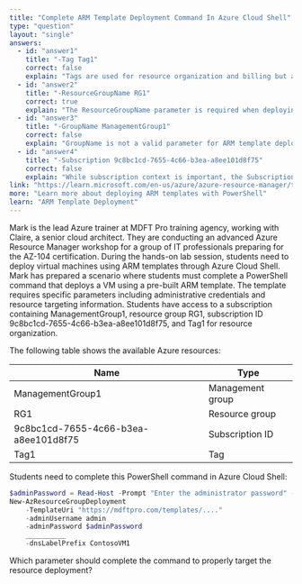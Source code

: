 ```yaml
---
title: "Complete ARM Template Deployment Command In Azure Cloud Shell"
type: "question"
layout: "single"
answers:
  - id: "answer1"
    title: "-Tag Tag1"
    correct: false
    explain: "Tags are used for resource organization and billing but are not required parameters for VM deployment. Tags can be specified but won't complete the basic deployment command structure."
  - id: "answer2"
    title: "-ResourceGroupName RG1"
    correct: true
    explain: "The ResourceGroupName parameter is required when deploying ARM templates as it specifies the target resource group where the VM will be created. This is a mandatory parameter for the New-AzResourceGroupDeployment cmdlet."
  - id: "answer3"
    title: "-GroupName ManagementGroup1"
    correct: false
    explain: "GroupName is not a valid parameter for ARM template deployments. Management groups are used for organizing subscriptions and applying governance policies, not for resource deployments."
  - id: "answer4"
    title: "-Subscription 9c8bc1cd-7655-4c66-b3ea-a8ee101d8f75"
    correct: false
    explain: "While subscription context is important, the Subscription parameter is not required when the context is already set. The ResourceGroupName parameter is more critical for specifying the deployment target."
link: "https://learn.microsoft.com/en-us/azure/azure-resource-manager/templates/deploy-powershell"
more: "Learn more about deploying ARM templates with PowerShell"
learn: "ARM Template Deployment"
---
```


Mark is the lead Azure trainer at MDFT Pro training agency, working with Claire, a senior cloud architect. They are conducting an advanced Azure Resource Manager workshop for a group of IT professionals preparing for the AZ-104 certification. During the hands-on lab session, students need to deploy virtual machines using ARM templates through Azure Cloud Shell. Mark has prepared a scenario where students must complete a PowerShell command that deploys a VM using a pre-built ARM template. The template requires specific parameters including administrative credentials and resource targeting information. Students have access to a subscription containing ManagementGroup1, resource group RG1, subscription ID 9c8bc1cd-7655-4c66-b3ea-a8ee101d8f75, and Tag1 for resource organization.

The following table shows the available Azure resources:

| Name | Type |
|------|------|
| ManagementGroup1 | Management group |
| RG1 | Resource group |
| 9c8bc1cd-7655-4c66-b3ea-a8ee101d8f75 | Subscription ID |
| Tag1 | Tag |

Students need to complete this PowerShell command in Azure Cloud Shell:

```powershell
$adminPassword = Read-Host -Prompt "Enter the administrator password" -AsSecureString
New-AzResourceGroupDeployment
    -TemplateUri "https://mdftpro.com/templates/...."
    -adminUsername admin
    -adminPassword $adminPassword
    __________
    -dnsLabelPrefix ContosoVM1
```

Which parameter should complete the command to properly target the resource deployment?